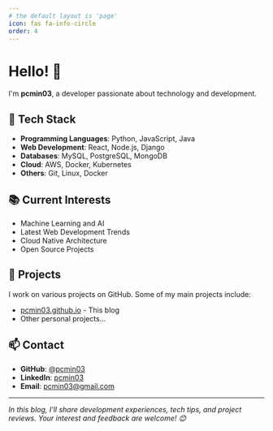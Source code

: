 ```yaml
---
# the default layout is 'page'
icon: fas fa-info-circle
order: 4
---
```


# Hello! 👋

I'm **pcmin03**, a developer passionate about technology and development.

## 🚀 Tech Stack

- **Programming Languages**: Python, JavaScript, Java
- **Web Development**: React, Node.js, Django
- **Databases**: MySQL, PostgreSQL, MongoDB
- **Cloud**: AWS, Docker, Kubernetes
- **Others**: Git, Linux, Docker

## 📚 Current Interests

- Machine Learning and AI
- Latest Web Development Trends
- Cloud Native Architecture
- Open Source Projects

## 🌟 Projects

I work on various projects on GitHub. Some of my main projects include:

- [pcmin03.github.io](https://github.com/pcmin03/pcmin03.github.io) - This blog
- Other personal projects...

## 📫 Contact

- **GitHub**: [@pcmin03](https://github.com/pcmin03)
- **LinkedIn**: [pcmin03](https://www.linkedin.com/in/pcmin03)
- **Email**: pcmin03@gmail.com

---

*In this blog, I'll share development experiences, tech tips, and project reviews. Your interest and feedback are welcome! 😊*
